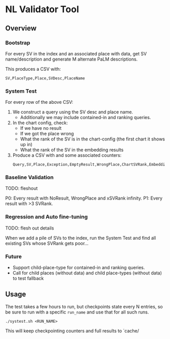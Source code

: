 # NL Validator Tool

## Overview

### Bootstrap

For every SV in the index and an associated place with data, get SV
name/description and generate M alternate PaLM descriptions.

This produces a CSV with:

```
SV,PlaceType,Place,SVDesc,PlaceName
```

### System Test

For every row of the above CSV:
1. We construct a query using the SV desc and place name.
   * Additionally we may include contained-in and ranking queries.
2. In the chart config, check:
   * If we have no result
   * If we got the place wrong
   * What the rank of the SV is in the chart-config
     (the first chart it shows up in)
   * What the rank of the SV in the embedding results
3. Produce a CSV with and some associated counters:
   ```
   Query,SV,Place,Exception,EmptyResult,WrongPlace,ChartSVRank,EmbeddingSVRank
   ```

### Baseline Validation

TODO: fleshout

P0: Every result with NoResult, WrongPlace and xSVRank infinity.
P1: Every result with >3 SVRank.

### Regression and Auto fine-tuning

TODO: flesh out details

When we add a pile of SVs to the index, run the System Test and find all
existing SVs whose SVRank gets poor...


### Future

* Support child-place-type for contained-in and ranking queries.
* Call for child places (without data) and child place-types (without data)
  to test fallback

## Usage

The test takes a few hours to run, but checkpoints state every N entries, so
be sure to run with a specific `run_name` and use that for all such runs.

```
./systest.sh <RUN_NAME>
```

This will keep checkpointing counters and full results to `cache/

